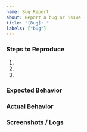 ```yaml
---
name: Bug Report
about: Report a bug or issue
title: "[Bug]: "
labels: ["bug"]
---
```


### Steps to Reproduce
1. 
2. 
3. 

### Expected Behavior
### Actual Behavior
### Screenshots / Logs
